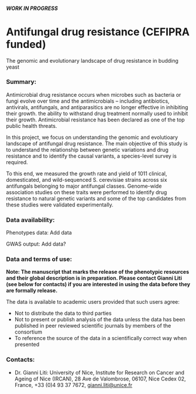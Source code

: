 #### ***WORK IN PROGRESS***
# Antifungal drug resistance (CEFIPRA funded)
The genomic and evolutionary landscape of drug resistance in budding yeast

### Summary:

Antimicrobial drug resistance occurs when microbes such as bacteria or fungi evolve over time and the antimicrobials – including antibiotics, antivirals, antifungals, and antiparasitics are no longer effective in inhibiting their growth.
the ability to withstand drug treatment normally used to inhibit their growth. Antimicrobial resistance has been declared as one of the top public health threats. 

In this project, we focus on understanding the genomic and evolutioary landscape of antifungal drug resistance. The main objective of this study is to understand the relationship between genetic variations and drug resistance and to identify the causal variants, a species-level survey is required. 

To this end, we measured the growth rate and yield of 1011 clinical, domesticated, and wild-sequenced S. cerevisiae strains across six antifungals belonging to major antifungal classes. Genome-wide association studies on these traits were performed to identify drug resistance to natural genetic variants and some of the top candidates from these studies were validated experimentally.

### Data availability:
Phenotypes data: Add data

GWAS output: Add data?

### Data and terms of use:
**Note: The manuscript that marks the release of the phenotypic resources and their global description is in preparation. Please contact Gianni Liti (see below for contacts) if you are interested in using the data before they are formally release.**

The data is available to academic users provided that such users agree:
* Not to distribute the data to third parties 
* Not to present or publish analysis of the data unless the data has been published in peer reviewed scientific journals by members of the consortium 
* To reference the source of the data in a scientifically correct way when presented

### Contacts:
* Dr. Gianni Liti: University of Nice, Institute for Research on Cancer and Ageing of Nice 
(IRCAN), 28 Ave de Valombrose, 06107, Nice Cedex 02, France, +33 (0)4 93 37 7672, gianni.liti@unice.fr 
